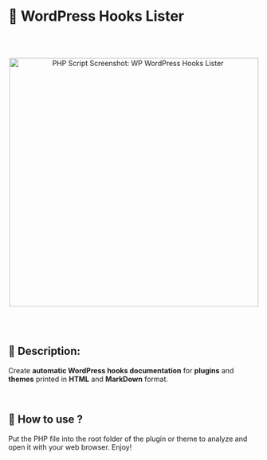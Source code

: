 # 🐡 WordPress Hooks Lister

<br/><br/>

<p align="center">
  <img width="500" src="https://wprock.fr/wp-content/uploads/2019/10/wordpress-hooks-lister.gif" alt="PHP Script Screenshot: WP WordPress Hooks Lister">
</p>

<br/><br/>

## 🐳 Description:

Create **automatic WordPress hooks documentation** for **plugins** and **themes** printed in **HTML** and **MarkDown** format.

<br/>

## 🐠 How to use ?

Put the PHP file into the root folder of the plugin or theme to analyze and open it with your web browser. Enjoy!
